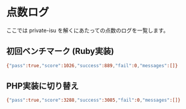 # 点数ログ

ここでは private-isu を解くにあたっての点数のログを一覧します。

## 初回ベンチマーク (Ruby実装)

```sh
{"pass":true,"score":1026,"success":889,"fail":0,"messages":[]}
```

## PHP実装に切り替え

```sh
{"pass":true,"score":3288,"success":3085,"fail":0,"messages":[]}
```
